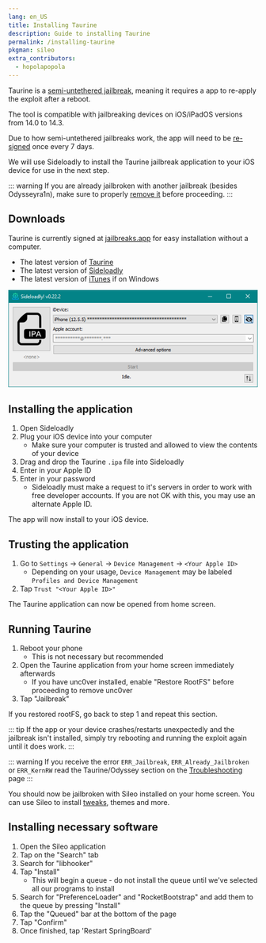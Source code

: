```yaml
---
lang: en_US
title: Installing Taurine
description: Guide to installing Taurine
permalink: /installing-taurine
pkgman: sileo
extra_contributors:
  - hopolapopola
---
```


Taurine is a [semi-untethered jailbreak](/types-of-jailbreak/#semi-untethered-jailbreaks), meaning it requires a app to re-apply the exploit after a reboot.

The tool is compatible with jailbreaking devices on iOS/iPadOS versions from 14.0 to 14.3.

Due to how semi-untethered jailbreaks work, the app will need to be [re-signed](/resigning-apps) once every 7 days.

We will use Sideloadly to install the Taurine jailbreak application to your iOS device for use in the next step.

::: warning
If you are already jailbroken with another jailbreak (besides Odysseyra1n), make sure to properly [remove it](/restoring-rootfs) before proceeding.
:::

## Downloads

<div class="custom-container tip" id="ifJailbreaksAppSigned"><p>
Taurine is currently signed at <a href="https://jailbreaks.app/" target="_blank">jailbreaks.app</a> for easy installation without a computer.
</p></div>

- The latest version of [Taurine](https://taurine.app)
- The latest version of [Sideloadly](https://sideloadly.io/)
- The latest version of [iTunes](https://www.apple.com/itunes/download/win32) if on Windows

![A screenshot of the Sideloadly application (Windows)](/assets/images/sideloadly_win.png)

## Installing the application

1. Open Sideloadly
1. Plug your iOS device into your computer
    - Make sure your computer is trusted and allowed to view the contents of your device
1. Drag and drop the Taurine `.ipa` file into Sideloadly
1. Enter in your Apple ID
1. Enter in your password
    - Sideloadly must make a request to it's servers in order to work with free developer accounts. If you are not OK with this, you may use an alternate Apple ID.

The app will now install to your iOS device.

## Trusting the application

1. Go to `Settings` -> `General` -> `Device Management` -> `<Your Apple ID>`
    - Depending on your usage, `Device Management` may be labeled `Profiles and Device Management`
1. Tap `Trust "<Your Apple ID>"`

The Taurine application can now be opened from home screen.

## Running Taurine

1. Reboot your phone
    - This is not necessary but recommended
1. Open the Taurine application from your home screen immediately afterwards
    - If you have unc0ver installed, enable "Restore RootFS" before proceeding to remove unc0ver
1. Tap "Jailbreak"

If you restored rootFS, go back to step 1 and repeat this section.

::: tip
If the app or your device crashes/restarts unexpectedly and the jailbreak isn't installed, simply try rebooting and running the exploit again until it does work.
:::

::: warning
If you receive the error `ERR_Jailbreak`, `ERR_Already_Jailbroken` or `ERR_KernRW` read the Taurine/Odyssey section on the [Troubleshooting](/troubleshooting/#common-errors-on-odyssey-and-taurine) page
:::

You should now be jailbroken with Sileo installed on your home screen. You can use Sileo to install [tweaks](/faq/#what-are-tweaks), themes and more.

## Installing necessary software

1. Open the Sileo application
1. Tap on the "Search" tab
1. Search for "libhooker"
1. Tap "Install"
    - This will begin a queue - do not install the queue until we've selected all our programs to install
1. Search for "PreferenceLoader" and "RocketBootstrap" and add them to the queue by pressing "Install"
1. Tap the "Queued" bar at the bottom of the page
1. Tap "Confirm"
1. Once finished, tap 'Restart SpringBoard'
